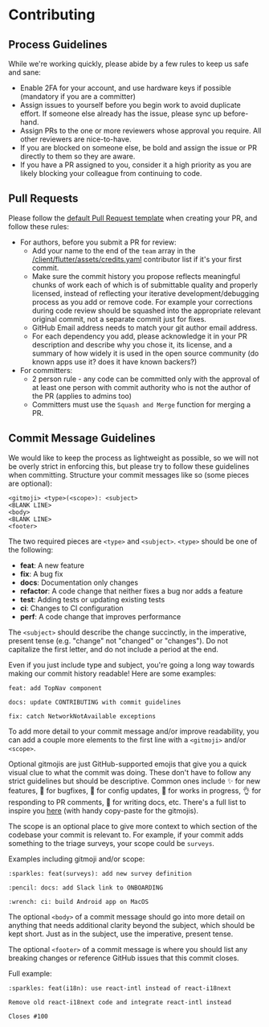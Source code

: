 # Contributing

## Process Guidelines

While we're working quickly, please abide by a few rules to keep us safe and sane:
* Enable 2FA for your account, and use hardware keys if possible (mandatory if you are a committer)
* Assign issues to yourself before you begin work to avoid duplicate effort.  If someone else already has the issue, please sync up before-hand.
* Assign PRs to the one or more reviewers whose approval you require.  All other reviewers are nice-to-have.
* If you are blocked on someone else, be bold and assign the issue or PR directly to them so they are aware.
* If you have a PR assigned to you, consider it a high priority as you are likely blocking your colleague from continuing to code.

## Pull Requests

Please follow the [default Pull Request template](../.github/pull_request_template.md) when creating your PR, and follow these rules:

* For authors, before you submit a PR for review:
  * Add your name to the end of the `team` array in the [/client/flutter/assets/credits.yaml](../client/flutter/assets/credits.yaml) contributor list if it's your first commit.
  * Make sure the commit history you propose reflects meaningful chunks of work each of which is of submittable quality and properly licensed, instead of reflecting your iterative development/debugging process as you add or remove code.  For example your corrections during code review should be squashed into the appropriate relevant original commit, not a separate commit just for fixes.
  * GitHub Email address needs to match your git author email address.
  * For each dependency you add, please acknowledge it in your PR description and describe why you chose it, its license, and a summary of how widely it is used in the open source community (do known apps use it?  does it have known backers?)
* For committers:
  * 2 person rule - any code can be committed only with the approval of at least one person with commit authority who is not the author of the PR (applies to admins too)
  * Committers must use the `Squash and Merge` function for merging a PR.


## Commit Message Guidelines

We would like to keep the process as lightweight as possible, so we will not be overly strict in enforcing this, but please try to follow these guidelines when committing. Structure your commit messages like so (some pieces are optional):

```
<gitmoji> <type>(<scope>): <subject>
<BLANK LINE>
<body>
<BLANK LINE>
<footer>
```

The two required pieces are `<type>` and `<subject>`. `<type>` should be one of the following:

* **feat**: A new feature
* **fix**: A bug fix
* **docs**: Documentation only changes
* **refactor**: A code change that neither fixes a bug nor adds a feature
* **test**: Adding tests or updating existing tests
* **ci**: Changes to CI configuration
* **perf**: A code change that improves performance

The `<subject>` should describe the change succinctly, in the imperative, present tense (e.g. "change" not "changed" or "changes"). Do not capitalize the first letter, and do not include a period at the end.

Even if you just include type and subject, you're going a long way towards making our commit history readable! Here are some examples:

```
feat: add TopNav component
```

```
docs: update CONTRIBUTING with commit guidelines
```

```
fix: catch NetworkNotAvailable exceptions
```

To add more detail to your commit message and/or improve readability, you can add a couple more elements to the first line with a `<gitmoji>` and/or `<scope>`.

Optional gitmojis are just GitHub-supported emojis that give you a quick visual clue to what the commit was doing. These don't have to follow any strict guidelines but should be descriptive. Common ones include :sparkles: for new features, :bug: for bugfixes, :wrench: for config updates, :construction: for works in progress, :ok_hand: for responding to PR comments, :pencil: for writing docs, etc. There's a full list to inspire you [here](https://gitmoji.carloscuesta.me/) (with handy copy-paste for the gitmojis).

The scope is an optional place to give more context to which section of the codebase your commit is relevant to. For example, if your commit adds something to the triage surveys, your scope could be `surveys`.

Examples including gitmoji and/or scope:

```
:sparkles: feat(surveys): add new survey definition
```

```
:pencil: docs: add Slack link to ONBOARDING
```

```
:wrench: ci: build Android app on MacOS
```

The optional `<body>` of a commit message should go into more detail on anything that needs additional clarity beyond the subject, which should be kept short. Just as in the subject, use the imperative, present tense.

The optional `<footer>` of a commit message is where you should list any breaking changes or reference GitHub issues that this commit closes.

Full example:

```
:sparkles: feat(i18n): use react-intl instead of react-i18next

Remove old react-i18next code and integrate react-intl instead

Closes #100
```
